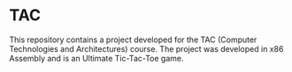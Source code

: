 # TAC
This repository contains a project developed for the TAC (Computer Technologies and Architectures) course. The project was developed in x86 Assembly and is an Ultimate Tic-Tac-Toe game.
